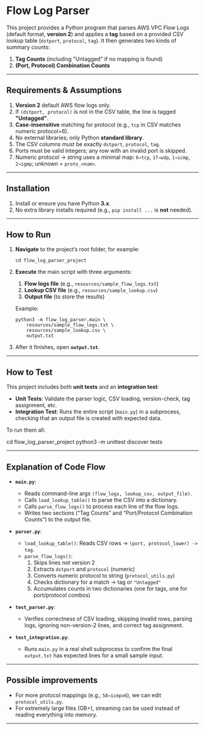 # Flow Log Parser

This project provides a Python program that parses AWS VPC Flow Logs (default format, **version 2**) and applies a **tag** based on a provided CSV lookup table (`dstport`, `protocol`, `tag`). It then generates two kinds of summary counts:

1. **Tag Counts** (including "Untagged" if no mapping is found)  
2. **(Port, Protocol) Combination Counts**  

---

## Requirements & Assumptions

1. **Version 2** default AWS flow logs only.  
2. If `(dstport, protocol)` is not in the CSV table, the line is tagged **"Untagged"**.  
3. **Case-insensitive** matching for protocol (e.g., `tcp` in CSV matches numeric protocol=6).  
4. No external libraries; only Python **standard library**.  
5. The CSV columns must be exactly `dstport`, `protocol`, `tag`.  
6. Ports must be valid integers; any row with an invalid port is skipped.  
7. Numeric protocol → string uses a minimal map: `6→tcp`, `17→udp`, `1→icmp`, `2→igmp`; unknown = `proto_<num>`.

---

## Installation

1. Install or ensure you have Python **3.x**.  
2. No extra library installs required (e.g., `pip install ...` is **not** needed).

---

## How to Run

1. **Navigate** to the project’s root folder, for example:
   
       cd flow_log_parser_project
   
2. **Execute** the main script with three arguments:
   1. **Flow logs file** (e.g., `resources/sample_flow_logs.txt`)
   2. **Lookup CSV file** (e.g., `resources/sample_lookup.csv`)
   3. **Output file** (to store the results)

   Example:
   
       python3 -m flow_log_parser.main \
           resources/sample_flow_logs.txt \
           resources/sample_lookup.csv \
           output.txt

3. After it finishes, open **`output.txt`**.

---

## How to Test

This project includes both **unit tests** and an **integration test**:

- **Unit Tests**: Validate the parser logic, CSV loading, version-check, tag assignment, etc.  
- **Integration Test**: Runs the entire script (`main.py`) in a subprocess, checking that an output file is created with expected data.

To run them all:

 cd flow_log_parser_project
 python3 -m unittest discover tests




---

## Explanation of Code Flow

- **`main.py`**:
  - Reads command-line args `(flow_logs, lookup_csv, output_file)`.
  - Calls `load_lookup_table()` to parse the CSV into a dictionary.
  - Calls `parse_flow_logs()` to process each line of the flow logs.
  - Writes two sections (“Tag Counts” and “Port/Protocol Combination Counts”) to the output file.

- **`parser.py`**:
  - `load_lookup_table()`: Reads CSV rows → `(port, protocol_lower) -> tag`.
  - `parse_flow_logs()`:
    1. Skips lines not version 2  
    2. Extracts `dstport` and `protocol` (numeric)  
    3. Converts numeric protocol to string (`protocol_utils.py`)  
    4. Checks dictionary for a match → tag or `"Untagged"`  
    5. Accumulates counts in two dictionaries (one for tags, one for port/protocol combos)

- **`test_parser.py`**:
  - Verifies correctness of CSV loading, skipping invalid rows, parsing logs, ignoring non-version-2 lines, and correct tag assignment.

- **`test_integration.py`**:
  - Runs `main.py` in a real shell subprocess to confirm the final `output.txt` has expected lines for a small sample input.


---

## Possible improvements

- For more protocol mappings (e.g., `58→icmpv6`), we can edit `protocol_utils.py`.  
- For extremely large files (GB+), streaming can be used instead of reading everything into memory.  

---
